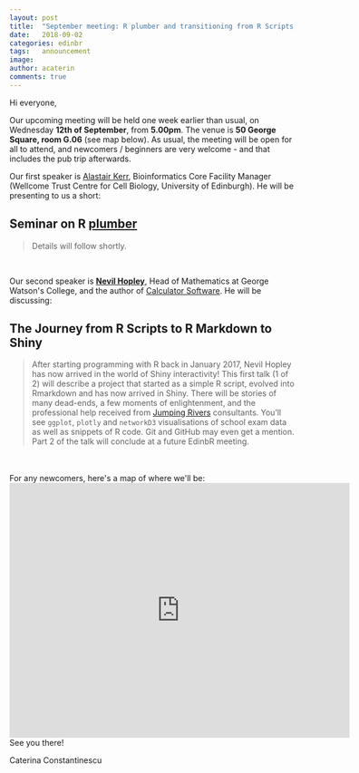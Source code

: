 ```yaml
---
layout: post
title:  "September meeting: R plumber and transitioning from R Scripts, to R Markdown, to Shiny"
date:   2018-09-02
categories: edinbr
tags:   announcement
image:
author: acaterin
comments: true
---
```





Hi everyone,
<br/>


Our upcoming meeting will be held one week earlier than usual, on Wednesday **12th of September**, from **5.00pm**. The venue is **50 George Square, room G.06** (see map below). As usual, the meeting will be open for all to attend, and newcomers / beginners are very welcome - and that includes the pub trip afterwards.


Our first speaker is [Alastair Kerr](https://www.linkedin.com/in/alastair-kerr-37726732/), Bioinformatics Core Facility Manager (Wellcome Trust Centre for Cell Biology, University of Edinburgh). He will be presenting to us a short:

## Seminar on R [plumber](https://www.rplumber.io/) <br/>

> Details will follow shortly.


<br/>

Our second speaker is [**Nevil Hopley**](https://www.linkedin.com/in/nevilhopley/?ppe=1), Head of Mathematics at George Watson's College, and the author of [Calculator Software](http://www.calculatorsoftware.co.uk/cs/about.htm). He will be discussing:


## The Journey from R Scripts to R Markdown to Shiny

>After starting programming with R back in January 2017, Nevil Hopley has now arrived in the world of Shiny interactivity! This first talk (1 of 2) will describe a project that started as a simple R script, evolved into Rmarkdown and has now arrived in Shiny. There will be stories of many dead-ends, a few moments of enlightenment, and the professional help received from [Jumping Rivers](https://www.jumpingrivers.com/?utm_source=sponsor&utm_medium=image&utm_campaign=edinbR) consultants. You’ll see `ggplot`, `plotly` and `networkD3` visualisations of school exam data as well as snippets of R code. Git and GitHub may even get a mention. Part 2 of the talk will conclude at a future EdinbR meeting.



<br/>
<br/>
For any newcomers, here's a map of where we'll be:

<iframe src="https://www.google.com/maps/embed?pb=!1m18!1m12!1m3!1d2234.3211907579216!2d-3.1892376837934466!3d55.94380478060489!2m3!1f0!2f0!3f0!3m2!1i1024!2i768!4f13.1!3m3!1m2!1s0x4887c7839e9c711d%3A0x998c11ef90792a87!2s50+George+Square%2C+Edinburgh+EH8+9JU!5e0!3m2!1sen!2suk!4v1535883179420" width="600" height="450" frameborder="0" style="border:0" allowfullscreen></iframe>

<br/>
See you there!

Caterina Constantinescu
